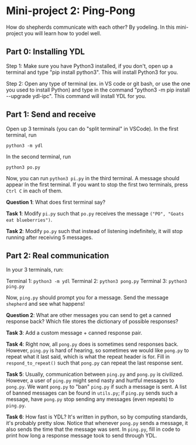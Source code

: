 # Mini-project 2: Ping-Pong

How do shepherds communicate with each other? By yodeling. In this mini-project you will learn how to yodel well.

## Part 0: Installing YDL

Step 1: Make sure you have Python3 installed, if you don't, open up a terminal and type "pip install python3". This will install Python3 for you.

Step 2: Open any type of terminal (ex. in VS code or git bash, or use the one you used to install Python) and type in the command "python3 -m pip install --upgrade ydl-ipc". This command will install YDL for you.

## Part 1: Send and receive

Open up 3 terminals (you can do "split terminal" in VSCode). In the first terminal, run
```
python3 -m ydl
```
In the second terminal, run
```
python3 po.py
```
Now, you can run `python3 pi.py` in the third terminal. A message should appear in the first terminal. 
If you want to stop the first two terminals, press `Ctrl C` in each of them.

__Question 1__: What does first terminal say?

__Task 1__: Modify `pi.py` such that `po.py` receives the message `("PO", "Goats eat blueberries")`.

__Task 2__: Modify `po.py` such that instead of listening indefinitely, it will stop running after receiving 5 messages.


## Part 2: Real communication

In your 3 terminals, run:

Terminal 1: `python3 -m ydl`
Terminal 2: `python3 pong.py`
Terminal 3: `python3 ping.py`

Now, `ping.py` should prompt you for a message. Send the message `shepherd` and see what happens!

__Question 2__: What are other messages you can send to get a canned response back? Which file stores the dictionary of possible responses?

__Task 3__: Add a custom message + canned response pair.

__Task 4__: Right now, all `pong.py` does is sometimes send responses back. However, `ping.py` is hard of hearing, so sometimes we would like `pong.py` to repeat what it last said, which is what the repeat header is for. Fill in `respond_to_repeat()` such that `pong.py` can repeat the last response sent.

__Task 5__: Usually, communication between `ping.py` and `pong.py` is civilized. However, a user of `ping.py` might send nasty and hurtful messages to `pong.py`. We want `pong.py` to "ban" `ping.py` if such a message is sent. A list of banned messages can be found in `utils.py`; if `ping.py` sends such a message, have `pong.py` stop sending any messages (even repeats) to `ping.py`.

__Task 6__: How fast is YDL? It's written in python, so by computing standards, it's probably pretty slow. Notice that whenever `pong.py` sends a message, it also sends the time that the message was sent. In `ping.py`, fill in code to print how long a response message took to send through YDL.



